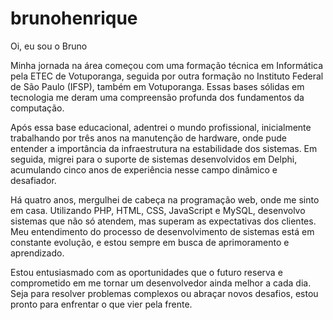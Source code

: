# brunohenrique
Oi, eu sou o Bruno

Minha jornada na área começou com uma formação técnica em Informática pela ETEC de Votuporanga, seguida por outra formação no Instituto Federal de São Paulo (IFSP), também em Votuporanga. Essas bases sólidas em tecnologia me deram uma compreensão profunda dos fundamentos da computação.

Após essa base educacional, adentrei o mundo profissional, inicialmente trabalhando por três anos na manutenção de hardware, onde pude entender a importância da infraestrutura na estabilidade dos sistemas. Em seguida, migrei para o suporte de sistemas desenvolvidos em Delphi, acumulando cinco anos de experiência nesse campo dinâmico e desafiador.

Há quatro anos, mergulhei de cabeça na programação web, onde me sinto em casa. Utilizando PHP, HTML, CSS, JavaScript e MySQL, desenvolvo sistemas que não só atendem, mas superam as expectativas dos clientes. Meu entendimento do processo de desenvolvimento de sistemas está em constante evolução, e estou sempre em busca de aprimoramento e aprendizado.

Estou entusiasmado com as oportunidades que o futuro reserva e comprometido em me tornar um desenvolvedor ainda melhor a cada dia. Seja para resolver problemas complexos ou abraçar novos desafios, estou pronto para enfrentar o que vier pela frente.
